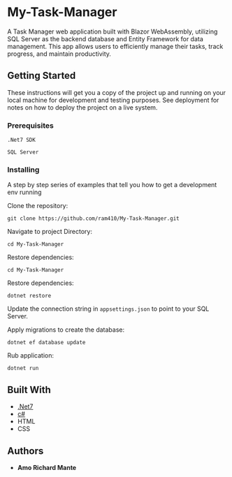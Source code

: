 # My-Task-Manager

A Task Manager web application built with Blazor WebAssembly, utilizing SQL Server as the backend database and Entity Framework for data management. This app allows users to efficiently manage their tasks, track progress, and maintain productivity.


## Getting Started

These instructions will get you a copy of the project up and running on your local machine for development and testing purposes. See deployment for notes on how to deploy the project on a live system.

### Prerequisites
```
.Net7 SDK

SQL Server
```

### Installing

A step by step series of examples that tell you how to get a development env running

Clone the repository:
```
git clone https://github.com/ram410/My-Task-Manager.git
```

Navigate to project Directory:

```
cd My-Task-Manager
```

Restore dependencies:

```
cd My-Task-Manager
```

Restore dependencies:
```
dotnet restore
```
Update the connection string in `appsettings.json` to point to your SQL Server.

Apply migrations to create the database:
```
dotnet ef database update
```
Rub application:
```
dotnet run
```


## Built With

* [.Net7](https://learn.microsoft.com/en-us/dotnet/) 
* [c#](https://learn.microsoft.com/en-us/dotnet/csharp/)
* HTML
* CSS


## Authors

* **Amo Richard Mante**
